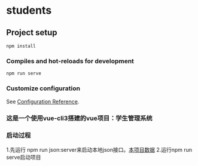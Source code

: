 # students

## Project setup
```
npm install
```

### Compiles and hot-reloads for development
```
npm run serve
```


### Customize configuration
See [Configuration Reference](https://cli.vuejs.org/config/).

### 这是一个使用vue-cli3搭建的vue项目：学生管理系统
### 启动过程
1.先运行 npm run json:server来启动本地json接口。[本项目数据](https://github.com/ThisNautilus/jsonserver)
2.运行npm run serve启动项目